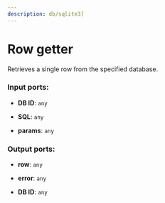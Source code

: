 ```yaml
---
description: db/sqlite3]
---
```


# Row getter

Retrieves a single row from the specified database.

### Input ports:

* __DB ID__: `any`


* __SQL__: `any`


* __params__: `any`

### Output ports:

* __row__: `any`


* __error__: `any`


* __DB ID__: `any`

